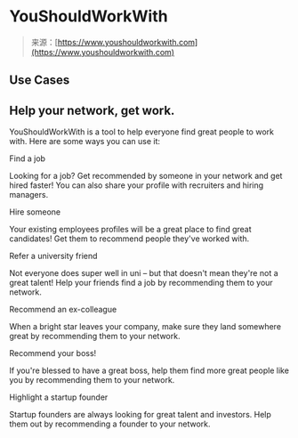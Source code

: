 <!--yml
category: 未分类
date: 2024-05-27 14:45:25
-->

# YouShouldWorkWith

> 来源：[https://www.youshouldworkwith.com](https://www.youshouldworkwith.com)

## Use Cases

## Help your network, get work.

YouShouldWorkWith is a tool to help everyone find great people to work with. Here are some ways you can use it:

Find a job

Looking for a job? Get recommended by someone in your network and get hired faster! You can also share your profile with recruiters and hiring managers.

Hire someone

Your existing employees profiles will be a great place to find great candidates! Get them to recommend people they've worked with.

Refer a university friend

Not everyone does super well in uni – but that doesn't mean they're not a great talent! Help your friends find a job by recommending them to your network.

Recommend an ex-colleague

When a bright star leaves your company, make sure they land somewhere great by recommending them to your network.

Recommend your boss!

If you're blessed to have a great boss, help them find more great people like you by recommending them to your network.

Highlight a startup founder

Startup founders are always looking for great talent and investors. Help them out by recommending a founder to your network.